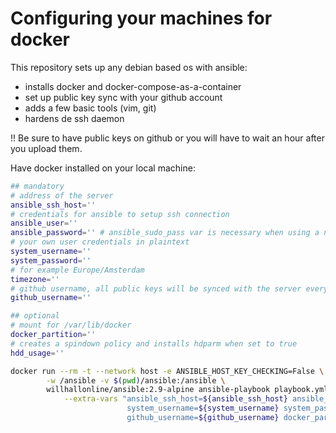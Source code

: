 # Configuring your machines for docker

This repository sets up any debian based os with ansible:

* installs docker and docker-compose-as-a-container
* set up public key sync with your github account
* adds a few basic tools (vim, git)
* hardens de ssh daemon

!! Be sure to have public keys on github or you will have to wait an hour after you upload them. 

Have docker installed on your local machine:

``` bash
## mandatory
# address of the server
ansible_ssh_host=''
# credentials for ansible to setup ssh connection
ansible_user=''
ansible_password='' # ansible_sudo_pass var is necessary when using a nonroot user
# your own user credentials in plaintext
system_username=''
system_password=''
# for example Europe/Amsterdam
timezone=''
# github username, all public keys will be synced with the server every hour
github_username=''

## optional
# mount for /var/lib/docker
docker_partition=''
# creates a spindown policy and installs hdparm when set to true
hdd_usage=''

docker run --rm -t --network host -e ANSIBLE_HOST_KEY_CHECKING=False \
        -w /ansible -v $(pwd)/ansible:/ansible \
        willhallonline/ansible:2.9-alpine ansible-playbook playbook.yml \
            --extra-vars "ansible_ssh_host=${ansible_ssh_host} ansible_user=${ansible_user} ansible_password=${ansible_password} \
                          system_username=${system_username} system_password=${system_password} hdd_usage=${hdd_usage} \
                          github_username=${github_username} docker_partition=${docker_partition} timezone=${timezone}"         
```
